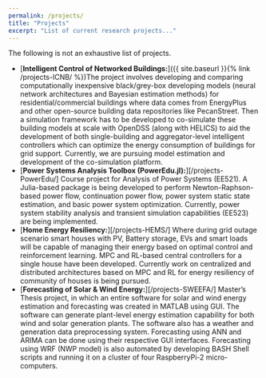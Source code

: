 ```yaml
---
permalink: /projects/
title: "Projects"
excerpt: "List of current research projects..."
---
```

The following is not an exhaustive list of projects.

- [**Intelligent Control of Networked Buildings:**]({{ site.baseurl }}{% link /projects-ICNB/ %})The project involves developing and comparing computationally inexpensive black/grey-box developing models (neural network architectures and Bayesian estimation methods) for residential/commercial buildings where data comes from EnergyPlus and other open-source building data repositories like PecanStreet. Then a simulation framework has to be developed to co-simulate these building models at scale with OpenDSS (along with HELICS) to aid the development of both single-building and aggregator-level intelligent controllers which can optimize the energy consumption of buildings for grid support. Currently, we are pursuing model estimation and development of the co-simulation platform. 
- [**Power Systems Analysis Toolbox (PowerEdu.jl):**][/projects-PowerEdu/] Course project for Analysis of Power Systems (EE521). A Julia-based package is being developed to perform Newton-Raphson-based power flow, continuation power flow, power system static state estimation, and basic power system optimization. Currently, power system stability analysis and transient simulation capabilities (EE523) are being implemented. 
- [**Home Energy Resiliency:**][/projects-HEMS/] Where during grid outage scenario smart houses with PV, Battery storage, EVs and smart loads will be capable of managing their energy based on optimal control and reinforcement learning. MPC and RL-based central controllers for a single house have been developed. Currently work on centralized and distributed architectures based on MPC and RL for energy resiliency of community of houses is being pursued.  
- [**Forecasting of Solar & Wind Energy:**][/projects-SWEEFA/] Master’s Thesis project, in which an entire software for solar and wind energy estimation and forecasting was created in MATLAB using GUI. The software can generate plant-level energy estimation capability for both wind and solar generation plants. The software also has a weather and generation data preprocessing system. Forecasting using ANN and ARIMA can be done using their respective GUI interfaces. Forecasting using WRF (NWP model) is also automated by developing BASH Shell scripts and running it on a cluster of four RaspberryPi-2 micro-computers.

<!--- Wrap text [ICNB-page]: {{ "/projects-ICNB/" | relative_url }}
[PowerEdu-page]: {{ "/projects-PowerEdu/" | relative_url }}
[HEMS-page]: {{ "/projects-HEMS/" | relative_url }}
[SWEEFA-page]: {{ "/projects-SWEEFA/" | relative_url }} --->



